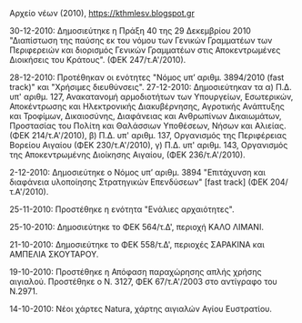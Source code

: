 Αρχείο νέων (2010), https://kthmlesv.blogspot.gr

30-12-2010: Δημοσιεύτηκε η Πράξη 40 της 29 Δεκεμβρίου 2010 "Διαπίστωση της παύσης εκ του νόμου των Γενικών Γραμματέων των Περιφερειών και διορισμός Γενικών Γραμματέων στις Αποκεντρωμένες Διοικήσεις του Κράτους". (ΦΕΚ 247/τ.Α'/2010).

28-12-2010: Προτέθηκαν οι ενότητες "Νόμος υπ’ αριθμ. 3894/2010 (fast track)" και "Χρήσιμες διευθύνσεις".
27-12-2010: Δημοσιεύτηκαν τα  α) Π.Δ. υπ' αριθμ. 127, Ανακατανομή αρμοδιοτήτων των Υπουργείων, Εσωτερικών, Αποκέντρωσης και Ηλεκτρονικής Διακυβέρνησης, Αγροτικής Ανάπτυξης και Τροφίμων, Δικαιοσύνης, Διαφάνειας και Ανθρωπίνων Δικαιωμάτων, Προστασίας του Πολίτη και Θαλάσσιων Υποθέσεων, Νήσων και Αλιείας. (ΦΕΚ 214/τ.Α'/2010), β) Π.Δ. υπ' αριθμ. 137, Οργανισμός της Περιφέρειας Βορείου Αιγαίου (ΦΕΚ 230/τ.Α'/2010), γ) Π.Δ. υπ' αριθμ. 143, Οργανισμός της Αποκεντρωμένης Διοίκησης Αιγαίου, (ΦΕΚ 236/τ.Α'/2010).

2-12-2010: Δημοσιεύτηκε ο Νόμος υπ’ αριθμ. 3894 "Επιτάχυνση και διαφάνεια υλοποίησης Στρατηγικών Επενδύσεων" [fast track] (ΦΕΚ 204/τ.Α'/2010).

25-11-2010: Προστέθηκε η ενότητα "Ενάλιες αρχαιότητες".

25-10-2010: Δημοσιεύτηκε το ΦΕΚ 564/τ.Δ', περιοχή ΚΑΛΟ ΛΙΜΑΝΙ.

21-10-2010: Δημοσιεύτηκε το ΦΕΚ 558/τ.Δ', περιοχές ΣΑΡΑΚΙΝΑ και ΑΜΠΕΛΙΑ ΣΚΟΥΤΑΡΟΥ.

19-10-2010: Προστέθηκε η Απόφαση παραχώρησης απλής χρήσης αιγιαλού. Προστέθηκε ο Ν. 3127,  ΦΕΚ 67/τ.Α'/2003 στο αντίγραφο του Ν.2971.

14-10-2010: Νέοι χάρτες Natura, χάρτης αιγιαλών Αγίου Ευστρατίου.
